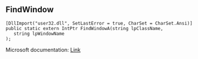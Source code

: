 ## FindWindow

```
[DllImport("user32.dll", SetLastError = true, CharSet = CharSet.Ansi)]
public static extern IntPtr FindWindowA(string lpClassName,
   string lpWindowName
);
```

Microsoft documentation: [Link](https://docs.microsoft.com/en-us/windows/win32/api/winuser/nf-winuser-findwindowa)
